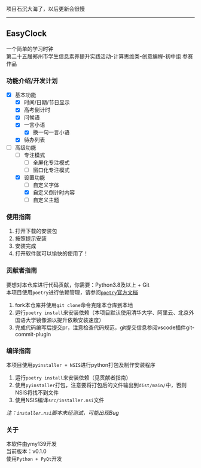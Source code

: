 项目石沉大海了，以后更新会很慢

---

## EasyClock
一个简单的学习时钟  
第二十五届郑州市学生信息素养提升实践活动-计算思维类-创意编程-初中组 参赛作品

### 功能介绍/开发计划
 - [x] 基本功能
   - [x] 时间/日期/节日显示
   - [x] 高考倒计时
   - [x] 问候语
   - [x] 一言小语
     - [x] 换一句一言小语
   - [x] 待办列表
 - [ ] 高级功能
   - [ ] 专注模式
     - [ ] 全屏化专注模式
     - [ ] 窗口化专注模式
   - [x] 设置功能
     - [ ] 自定义字体
     - [x] 自定义倒计时内容
     - [ ] 自定义主题

### 使用指南
1. 打开下载的安装包
2. 按照提示安装
3. 安装完成
4. 打开软件就可以愉快的使用了！

### 贡献者指南
要想对本仓库进行代码贡献，你需要：Python3.8及以上 + Git  
本项目使用`poetry`进行依赖管理，请参阅[`poetry`官方文档](https://python-poetry.org/docs/)
1. fork本仓库并使用`git clone`命令克隆本仓库到本地
2. 运行`poetry install`来安装依赖（本项目默认使用清华大学、阿里云、北京外国语大学镜像源以提升依赖安装速度）
3. 完成代码编写后提交pr，注意检查代码规范，git提交信息参阅vscode插件git-commit-plugin

### 编译指南
本项目使用`pyinstaller + NSIS`进行python打包及制作安装程序
1. 运行`poetry install`来安装依赖（见贡献者指南）
2. 使用`pyinstaller`打包，注意要将打包后的文件输出到`dist/main/`中，否则NSIS将找不到文件
3. 使用NSIS编译`src/installer.nsi`文件

*注：`installer.nsi`脚本未经测试，可能出现Bug*

### 关于
本软件由ymy139开发  
当前版本：v0.1.0  
使用`Python + PyQt`开发